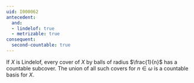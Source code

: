 ```yaml
---
uid: I000062
antecedent:
  and:
  - lindelof: true
  - metrizable: true
consequent:
  second-countable: true
---
```

If $X$ is Lindelof, every cover of $X$ by balls of radius $\frac{1}{n}$ has a countable subcover. The union of all such covers for $n \in \omega$ is a countable basis for $X$.

